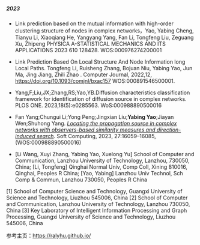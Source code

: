 ##### 2023

- Link prediction based on the mutual information with high-order clustering structure of nodes in complex networks，Yao, Yabing Cheng, Tianyu Li, Xiaoqiang He, Yangyang Yang, Fan Li, Tongfeng Liu, Zeguang Xu, Zhipeng	PHYSICA A-STATISTICAL MECHANICS AND ITS APPLICATIONS	2023	610	128428. WOS:000976274200001

- Link Prediction Based On Local Structure And Node Information long Local Paths. Tongfeng Li, Ruisheng Zhang, Bojuan Niu, Yabing Yao, Jun Ma, Jing Jiang, Zhili Zhao . Computer Journal, 2022,12, https://doi.org/10.1093/comjnl/bxac157	WOS:000891546500001.

- Yang,F;Liu,JX;Zhang,RS;Yao,YB.Diffusion characteristics classification framework for identification of diffusion source in complex networks. PLOS ONE. 2023,18(5):e0285563. WoS:000988890500016

- Fan Yang;Chungui Li;Yong Peng;Jingxian Liu;<b>Yabing Yao</b>;Jiayan Wen;Shuhong Yang. <a href='https://doi.org/10.1016/j.physa.2018.09.114'><i>Locating the propagation source in complex networks with observers-based similarity measures and direction-induced search</i></a>. Soft Computing, 2023, 27:16059–16085, (WOS:000988890500016)


- [Li Wang, Xuyi Zhang, Yabing Yao, Xuelong Yu] School of Computer and Communication, Lanzhou University of Technology, Lanzhou, 730050, China; [Li, Tongfeng] Qinghai Normal Univ, Comp Coll, Xining 810016, Qinghai, Peoples R China; [Yao, Yabing] Lanzhou Univ Technol, Sch Comp & Commun, Lanzhou 730050, Peoples R China

[1] School of Computer Science and Technology, Guangxi University of Science and Technology, Liuzhou 545006, China
[2] School of Computer and Communication, Lanzhou University of Technology, Lanzhou 730050, China
[3] Key Laboratory of Intelligent Information Processing and Graph Processing, Guangxi University of Science and Technology, Liuzhou 545006, China


参考主页：https://ralyhu.github.io/